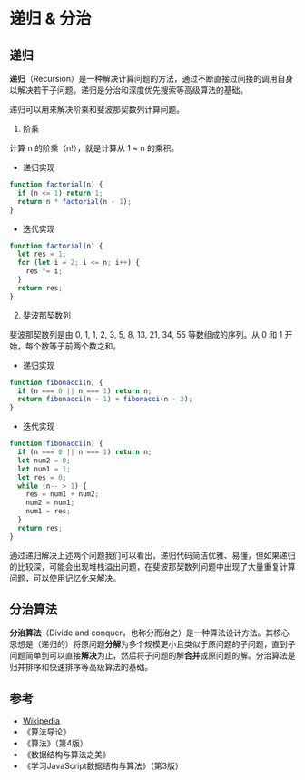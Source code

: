 # 递归 & 分治

## 递归

**递归**（Recursion）是一种解决计算问题的方法，通过不断直接过间接的调用自身以解决若干子问题。递归是分治和深度优先搜索等高级算法的基础。

递归可以用来解决阶乘和斐波那契数列计算问题。

1. 阶乘

计算 n 的阶乘（n!），就是计算从 1 ~ n 的乘积。

- 递归实现

``` js
function factorial(n) {
  if (n <= 1) return 1;
  return n * factorial(n - 1);
}
```

- 迭代实现

``` js
function factorial(n) {
  let res = 1;
  for (let i = 2; i <= n; i++) {
    res *= i;
  }
  return res;
}
```

2. 斐波那契数列

斐波那契数列是由 0, 1, 1, 2, 3, 5, 8, 13, 21, 34, 55 等数组成的序列。从 0 和 1 开始，每个数等于前两个数之和。

- 递归实现

``` js
function fibonacci(n) {
  if (n === 0 || n === 1) return n;
  return fibonacci(n - 1) + fibonacci(n - 2);
}
```

- 迭代实现

``` js
function fibonacci(n) {
  if (n === 0 || n === 1) return n;
  let num2 = 0;
  let num1 = 1;
  let res = 0;
  while (n-- > 1) {
    res = num1 + num2;
    num2 = num1;
    num1 = res;
  }
  return res;
}
```

通过递归解决上述两个问题我们可以看出，递归代码简洁优雅、易懂，但如果递归的比较深，可能会出现堆栈溢出问题，在斐波那契数列问题中出现了大量重复计算问题，可以使用记忆化来解决。

## 分治算法

**分治算法**（Divide and conquer，也称分而治之）是一种算法设计方法。其核心思想是（递归的）将原问题**分解**为多个规模更小且类似于原问题的子问题，直到子问题简单到可以直接**解决**为止，然后将子问题的解**合并**成原问题的解。分治算法是归并排序和快速排序等高级算法的基础。

## 参考

- [Wikipedia](https://en.wikipedia.org/wiki/Recursion_(computer_science))
- 《算法导论》
- 《算法》（第4版）
- 《数据结构与算法之美》
- 《学习JavaScript数据结构与算法》（第3版）